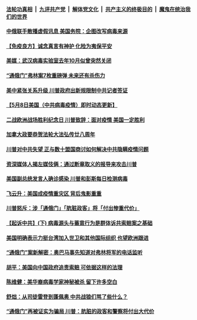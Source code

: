 

####  [法轮功真相](../../../../basic/blob/master/README.md?t=05102202) &nbsp;|&nbsp; [九评共产党](../../../../9ping.md/blob/master/README.md?t=05102202) &nbsp;|&nbsp; [解体党文化](../../../../jtdwh.md/blob/master/README.md?t=05102202)  &nbsp;|&nbsp; [共产主义的终极目的](../../../../gczydzjmd.md/blob/master/README.md?t=05102202) &nbsp;|&nbsp; [魔鬼在统治我们的世界](../../../../mgztzwmdsj.md/blob/master/README.md?t=05102202) 

#### [中俄联手散播虚假讯息  美国务院：企图改写病毒来源](../pages/soh6/376993.md?t=05102202) 
#### [【免疫良方】诚念真言有神护 化险为夷保平安](../pages/soh6/376936.md?t=05102202) 
#### [美媒：武汉病毒实验室去年10月似曾突然关闭](../pages/soh6/376921.md?t=05102202) 
#### [“通俄门”弗林案7枚重磅弹 未来还有杀伤力](../pages/soh6/376852.md?t=05102202) 
#### [美中紧张关系升级 川普政府出新规限制中共记者签证](../pages/soh6/376846.md?t=05102202) 
#### [【5月8日美国（中共病毒疫情）即时动态更新】](../pages/soh6/376351.md?t=05102202) 
#### [二战欧洲战场胜利纪念日 川普致辞：面对疫情 美国一定胜利](../pages/soh6/376621.md?t=05102202) 
#### [加拿大政要恭贺法轮大法弘传廿八周年](../pages/soh6/376549.md?t=05102202) 
#### [川普对中共失望 正与数十盟国商讨如何解决中共隐瞒疫情问题](../pages/soh6/376537.md?t=05102202) 
#### [资深媒体人揭左媒伎俩：通过断章取义的报导来攻击川普](../pages/soh6/376543.md?t=05102202) 
#### [美国副总统发言人确诊感染 川普和彭斯每日检测病毒](../pages/soh6/376531.md?t=05102202) 
#### [飞云升：美国成疫情重灾区  背后鬼影重重](../pages/soh6/376534.md?t=05102202) 
#### [ 川普怒斥：涉「通俄门」「肮脏政客」将「付出惨重代价」](../pages/soh6/376528.md?t=05102202) 
#### [【起诉中共】(下) 病毒源头与蓄意行为是群体诉共索赔案之基础](../pages/soh6/376501.md?t=05102202) 
#### [美国明确表示力挺台湾加入世卫和其他国际组织 也望欧洲跟进](../pages/soh6/376471.md?t=05102202) 
#### [“通俄门”案新解密：奥巴马事先知道对弗林将军的电话监听](../pages/soh6/376480.md?t=05102202) 
#### [胡平：美国向中国政府追责索赔  可依据这样的法理](../pages/soh6/376483.md?t=05102202) 
#### [陈维健：美华裔病毒学家神秘被杀  留下许多空白](../pages/soh6/376477.md?t=05102202) 
#### [舒炪：从司徒雷登到蓬佩奥  中共战狼们骂了些什么？](../pages/soh6/376453.md?t=05102202) 
#### [“通俄门”再被证实为骗局 川普：肮脏的政客和警察将付出大代价](../pages/soh6/376462.md?t=05102202) 

